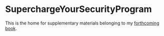 # SuperchargeYourSecurityProgram

This is the home for supplementary materials belonging to my [forthcoming book](https://oursoc.io/books-authored).
